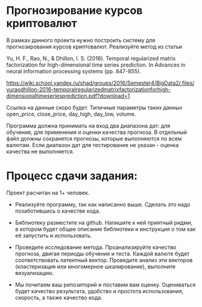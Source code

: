 # Прогнозирование курсов криптовалют

В рамках данного проекта нужно построить систему для прогнозирования курсов криптовалют.
Реализуйте метод из статьи 

Yu, H. F., Rao, N., & Dhillon, I. S. (2016). Temporal regularized matrix factorization for high-dimensional time series prediction. In Advances in neural information processing systems (pp. 847-855).

https://wiki.school.yandex.ru/shad/groups/2016/Semester4/BigData2/.files/yuraodhillon-2016-temporalregularizedmatrixfactorizationforhigh-dimensionaltimeseriesprediction.pdf?download=1

Ссылка на данные скоро будет.
Типичные параметры таких данных open_price, close_price, day_high, day_low, volume.

Программа должна принимать на вход два диапазона дат: для обучения, для применения и оценки качества прогноза.
В отдельный файл должны сохранятся прогнозы, которые выполняются по всем валютам.
Если диапазон дат для тестирование не указан - оценка качества не выполняется.

# Процесс сдачи задания:
Проект расчитан на 1+ человек.

* Реализуйте программу, так как написанно выше. Сделать это надо позаботившись о качестве кода.

* Библиотеку разместите на github. Напишите к ней приятный ридми, в котором будет общее описание библиотеки и инструкция о том как её запустить и использовать.

* Проведите исследование метода. Проанализируйте качество прогноза, двигая периоды обучения и теста. Каждой валюте будет соответствовать  латентный вектор. Проведите анализ эти векторов (кластеризация или многомерное шкалирование), выполните визуализацию.

* Мы почитаем ваш репозиторий и поставим вам оценку. Оцениваться будет качество результата, удобство и простота использования, скорость, а также качество кода.
